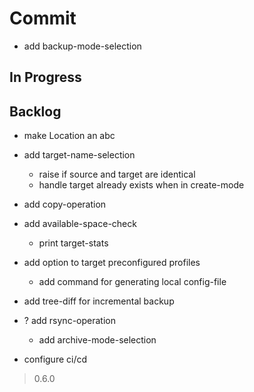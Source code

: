 # Commit

- add backup-mode-selection

## In Progress

## Backlog

- make Location an abc

- add target-name-selection
  - raise if source and target are identical
  - handle target already exists when in create-mode

- add copy-operation

- add available-space-check
  - print target-stats

- add option to target preconfigured profiles
  - add command for generating local config-file

- add tree-diff for incremental backup

- ? add rsync-operation
  - add archive-mode-selection

- configure ci/cd

> 0.6.0
